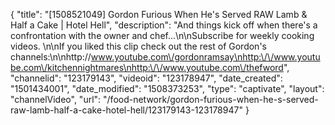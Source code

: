 {
    "title": "[1508521049] Gordon Furious When He's Served RAW Lamb & Half a Cake | Hotel Hell",
    "description": "And things kick off when there's a confrontation with the owner and chef...\n\nSubscribe for weekly cooking videos. \n\nIf you liked this clip check out the rest of Gordon's channels:\n\nhttp:\/\/www.youtube.com\/gordonramsay\nhttp:\/\/www.youtube.com\/kitchennightmares\nhttp:\/\/www.youtube.com\/thefword",
    "channelid": "123179143",
    "videoid": "123178947",
    "date_created": "1501434001",
    "date_modified": "1508373253",
    "type": "captivate",
    "layout": "channelVideo",
    "url": "\/food-network\/gordon-furious-when-he-s-served-raw-lamb-half-a-cake-hotel-hell\/123179143-123178947"
}